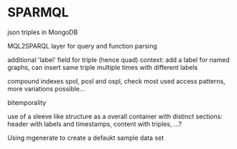 # SPARMQL

json triples in MongoDB

MQL2SPARQL layer for query and function parsing

additional 'label' field for triple (hence quad) context: add a label for named graphs, can insert same triple multiple times with different labels

compound indexes spol, posl and ospl, check most used access patterns, more variations possible...

bitemporality

use of a sleeve like structure as a overall container with distinct sections: header with labels and timestamps, content with triples, ...? 

Using mgenerate to create a defaukt sample data set
